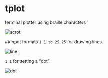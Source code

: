# tplot
terminal plotter using braille characters

![scrot](https://p.iotek.org/p48.png)

##input formats
`1 1 to 25 25` for drawing lines.

![line](https://p.iotek.org/bfc.png)

`1 1` for setting a "dot".

![dot](https://imgur.com/byieQYR)

